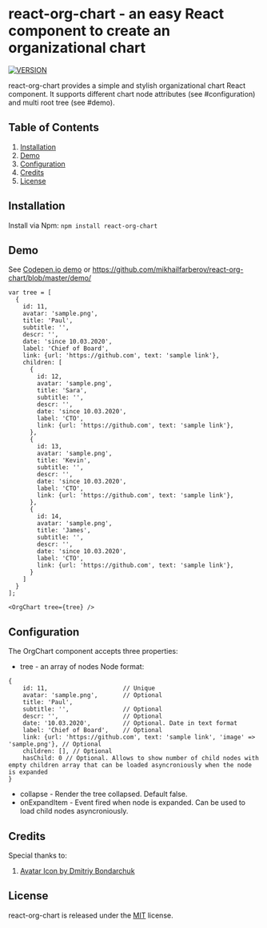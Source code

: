 # react-org-chart - an easy React component to create an organizational chart

[![VERSION](https://img.shields.io/github/v/tag/mikhailfarberov/teleparser?label=version&sort=semver&style=for-the-badge)](https://img.shields.io/github/v/tag/mikhailfarberov/teleparser?label=version&sort=semver&style=for-the-badge)

react-org-chart provides a simple and stylish organizational chart React component. It supports different chart node attributes (see #configuration) and multi root tree (see #demo).

## Table of Contents

1. [Installation](#installation)
2. [Demo](#usage)
3. [Configuration](#configuration)
4. [Credits](#credits)
5. [License](#license)

## Installation

Install via Npm:
```npm install react-org-chart```

## Demo

See [Codepen.io demo]() or https://github.com/mikhailfarberov/react-org-chart/blob/master/demo/

```
var tree = [
  {
    id: 11,
    avatar: 'sample.png',
    title: 'Paul',
    subtitle: '',
    descr: '',
    date: 'since 10.03.2020',
    label: 'Chief of Board',
    link: {url: 'https://github.com', text: 'sample link'}, 
    children: [
      {
        id: 12,
        avatar: 'sample.png',
        title: 'Sara',
        subtitle: '',
        descr: '',
        date: 'since 10.03.2020',
        label: 'CTO',
        link: {url: 'https://github.com', text: 'sample link'}, 
      },
      {
        id: 13,
        avatar: 'sample.png',
        title: 'Kevin',
        subtitle: '',
        descr: '',
        date: 'since 10.03.2020',
        label: 'CTO',
        link: {url: 'https://github.com', text: 'sample link'}, 
      },
      {
        id: 14,
        avatar: 'sample.png',
        title: 'James',
        subtitle: '',
        descr: '',
        date: 'since 10.03.2020',
        label: 'CTO',
        link: {url: 'https://github.com', text: 'sample link'}, 
      }
    ]
  }
];

<OrgChart tree={tree} />
```

## Configuration

The OrgChart component accepts three properties:
* tree - an array of nodes
Node format:
```
{
    id: 11,                     // Unique
    avatar: 'sample.png',       // Optional
    title: 'Paul',
    subtitle: '',               // Optional
    descr: '',                  // Optional
    date: '10.03.2020',         // Optional. Date in text format
    label: 'Chief of Board',    // Optional
    link: {url: 'https://github.com', text: 'sample link', 'image' => 'sample.png'}, // Optional
    children: [], // Optional
    hasChild: 0 // Optional. Allows to show number of child nodes with empty children array that can be loaded asyncroniously when the node is expanded
}
```

* collapse - Render the tree collapsed. Default false.
* onExpandItem - Event fired when node is expanded. Can be used to load child nodes asyncroniously.

## Credits
Special thanks to:
1. [Avatar Icon by Dmitriy Bondarchuk](https://iconscout.com/icons/avatar)

## License
react-org-chart is released under the [MIT](https://github.com/mikhailfarberov/react-org-chart/blob/master/LICENSE) license.